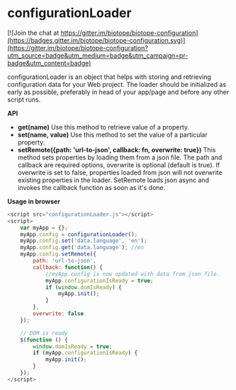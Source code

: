 # configurationLoader

[![Join the chat at https://gitter.im/biotope/biotope-configuration](https://badges.gitter.im/biotope/biotope-configuration.svg)](https://gitter.im/biotope/biotope-configuration?utm_source=badge&utm_medium=badge&utm_campaign=pr-badge&utm_content=badge)

configurationLoader is an object that helps with storing and retrieving configuration data for your Web project. The loader should be initialized as early as possible, preferably in head of your app/page and before any other script runs.

**API**

- **get(name)** Use this method to retrieve value of a property.
- **set(name, value)** Use this method to set the value of a particular property.
- **setRemote({path: 'url-to-json', callback: fn, overwrite: true})** This method sets properties by loading them from a json file. The path and callback are required options, overwrite is optional (default is true). If overwrite is set to false, properties loaded from json will not overwrite existing properties in the loader. SetRemote loads json async and invokes the callback function as soon as it's done.

**Usage in browser**
```javascript
<script src="configurationLoader.js"></script>
<script>
	var myApp = {};
	myApp.config = configurationLoader();
	myApp.config.set('data.language', 'en');
	myApp.config.get('data.language'); //en
	myApp.config.setRemote({
		path: 'url-to-json',
		callback: function() {
			//myApp.config is now updated with data from json file.
			myApp.configurationIsReady = true;
			if (window.domIsReady) {
				myApp.init();
			}
		},
		overwrite: false
	});

	// DOM is ready
	$(function () {
		window.domIsReady = true;
		if (myApp.configurationIsReady) {
			myApp.init();
		}
	});
</script>
```
